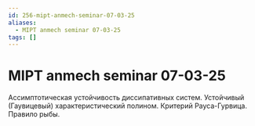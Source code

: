 ```yaml
---
id: 256-mipt-anmech-seminar-07-03-25
aliases:
  - MIPT anmech seminar 07-03-25
tags: []
---
```


# MIPT anmech seminar 07-03-25
Ассимптотическая устойчивость диссипативных систем.
Устойчивый (Гаувицевый) характеристический полином.
Критерий Рауса-Гурвица.
Правило рыбы.

